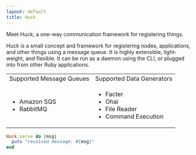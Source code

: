```yaml
---
layout: default
title: Huck
---
```


<div class="landing">
Meet Huck, a one-way communication framework for registering things.
</div>

Huck is a small concept and framework for registering nodes, applications, and
other things using a message queue. It is highly extensible, light-weight, and
flexible. It can be run as a daemon using the CLI, or plugged into from other
Ruby applications.

<table>
	<tr>
		<td><span class="title">Supported Message Queues</span></td>
		<td><span class="title">Supported Data Generators</span></td>
	</tr>
	<tr>
		<td>
			<ul>
				<li>Amazon SQS</li>
				<li>RabbitMQ</li>
			</ul>
		</td>
		<td>
			<ul>
				<li>Facter</li>
				<li>Ohai</li>
				<li>File Reader</li>
				<li>Command Execution</li>
			</ul>
		</td>
	</tr>
</table>

```ruby
Huck.serve do |msg|
  puts "received message: #{msg}"
end
```
